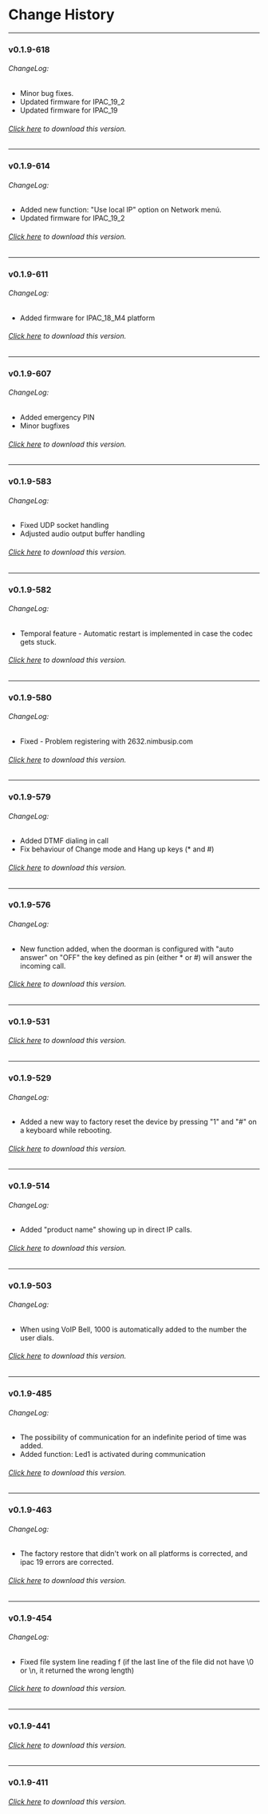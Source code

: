 # Change History
---

### v0.1.9-618
###### ChangeLog:
* Minor bug fixes.
* Updated firmware for IPAC_19_2
* Updated firmware for IPAC_19

###### [Click here](https://github.com/surixArg/tador/tree/main/v0.1.9-618) to download this version.

---

### v0.1.9-614
###### ChangeLog:
* Added new function: "Use local IP" option on Network menú.
* Updated firmware for IPAC_19_2

###### [Click here](https://github.com/surixArg/tador/tree/main/v0.1.9-614) to download this version.

---

### v0.1.9-611
###### ChangeLog:
* Added firmware for IPAC_18_M4 platform

###### [Click here](https://github.com/surixArg/tador/tree/main/v0.1.9-611) to download this version.

---

### v0.1.9-607
###### ChangeLog:
* Added emergency PIN
* Minor bugfixes

###### [Click here](https://github.com/surixArg/tador/tree/main/v0.1.9-607) to download this version.

---

### v0.1.9-583
###### ChangeLog:
* Fixed UDP socket handling
* Adjusted audio output buffer handling

###### [Click here](https://github.com/surixArg/tador/tree/main/v0.1.9-583) to download this version.

---

### v0.1.9-582
###### ChangeLog:
* Temporal feature - Automatic restart is implemented in case the codec gets stuck.

###### [Click here](https://github.com/surixArg/tador/tree/main/v0.1.9-582) to download this version.

---

### v0.1.9-580
###### ChangeLog:
* Fixed - Problem registering with 2632.nimbusip.com

###### [Click here](https://github.com/surixArg/tador/tree/main/v0.1.9-580) to download this version.

---

### v0.1.9-579
###### ChangeLog:
* Added DTMF dialing in call
* Fix behaviour of Change mode and Hang up keys (* and #)

###### [Click here](https://github.com/surixArg/tador/tree/main/v0.1.9-579) to download this version.

---

### v0.1.9-576
###### ChangeLog:
* New function added, when the doorman is configured with "auto answer" on "OFF" the key defined as pin (either * or #) will answer the incoming call.

###### [Click here](https://github.com/surixArg/tador/tree/main/v0.1.9-576) to download this version.

---

### v0.1.9-531

###### [Click here](https://github.com/surixArg/tador/tree/main/v0.1.9-531) to download this version.

---

### v0.1.9-529
###### ChangeLog:
* Added a new way to factory reset the device by pressing "1" and "#" on a keyboard while rebooting.

###### [Click here](https://github.com/surixArg/tador/tree/main/v0.1.9-529) to download this version.

---

### v0.1.9-514
###### ChangeLog:
* Added "product name" showing up in direct IP calls.

###### [Click here](https://github.com/surixArg/tador/tree/main/v0.1.9-514) to download this version.

---

### v0.1.9-503
###### ChangeLog:
* When using VoIP Bell, 1000 is automatically added to the number the user dials.

###### [Click here](https://github.com/surixArg/tador/tree/main/v0.1.9-503) to download this version.

---

### v0.1.9-485
###### ChangeLog:
* The possibility of communication for an indefinite period of time was added.
* Added function: Led1 is activated during communication

###### [Click here](https://github.com/surixArg/tador/tree/main/v0.1.9-485) to download this version.

---

### v0.1.9-463
###### ChangeLog:
* The factory restore that didn't work on all platforms is corrected, and ipac 19 errors are corrected.

###### [Click here](https://github.com/surixArg/tador/tree/main/v0.1.9-463) to download this version.

---

### v0.1.9-454
###### ChangeLog:
* Fixed file system line reading f (if the last line of the file did not have \0 or \n, it returned the wrong length)

###### [Click here](https://github.com/surixArg/tador/tree/main/v0.1.9-454) to download this version.

---

### v0.1.9-441
###### [Click here](https://github.com/surixArg/tador/tree/main/v0.1.9-441) to download this version.

---

### v0.1.9-411
###### [Click here](https://github.com/surixArg/tador/tree/main/v0.1.9-411) to download this version.
